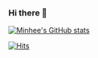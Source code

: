 ### Hi there 👋

<!--
**hoy209/hoy209** is a ✨ _special_ ✨ repository because its `README.md` (this file) appears on your GitHub profile.

Here are some ideas to get you started:

- 🔭 I’m currently working on ...
- 🌱 I’m currently learning ...
- 👯 I’m looking to collaborate on ...
- 🤔 I’m looking for help with ...
- 💬 Ask me about ...
- 📫 How to reach me: ...
- 😄 Pronouns: ...
- ⚡ Fun fact: ...
-->

[![Minhee's GitHub stats](https://github-readme-stats.vercel.app/api?username=hoy209&hide=contribs&show_icons=true&theme=dracula)](https://github.com/hoy209/github-readme-stats)


[![Hits](https://hits.seeyoufarm.com/api/count/incr/badge.svg?url=https%3A%2F%2Fgithub.com%2Fgjbae1212%2Fhit-counter&count_bg=%235772EF&title_bg=%23534C4C&icon=&icon_color=%23F5F5F5&title=hits&edge_flat=true)](https://hits.seeyoufarm.com)

